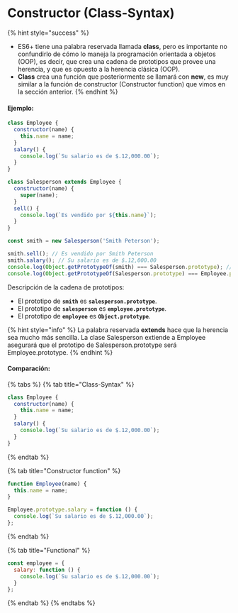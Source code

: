# Constructor \(Class-Syntax\)

{% hint style="success" %}
* ES6+ tiene una palabra reservada llamada **class**, pero es importante no confundirlo de cómo lo maneja la programación orientada a objetos \(OOP\), es decir, que crea una cadena de prototipos que provee una herencia, y que es opuesto a la herencia clásica \(OOP\).
* **Class** crea una función que posteriormente se llamará con **new**, es muy similar a la función de constructor \(Constructor function\) que vimos en la sección anterior.
{% endhint %}

#### **Ejemplo:**

```javascript
class Employee {
  constructor(name) {
    this.name = name;
  }
  salary() {
    console.log(`Su salario es de $.12,000.00`);
  }
}

class Salesperson extends Employee {
  constructor(name) {
    super(name);
  }
  sell() {
    console.log(`Es vendido por ${this.name}`);
  }
}

const smith = new Salesperson('Smith Peterson');

smith.sell(); // Es vendido por Smith Peterson
smith.salary(); // Su salario es de $.12,000.00
console.log(Object.getPrototypeOf(smith) === Salesperson.prototype); // true
console.log(Object.getPrototypeOf(Salesperson.prototype) === Employee.prototype); // true
```

Descripción de la cadena de prototipos:

* El prototipo de **`smith`** es **`salesperson.prototype`**.
* El prototipo de **`salesperson`** es **`employee.prototype`**.
* El prototipo de **`employee`** es **`Object.prototype`**.

{% hint style="info" %}
La palabra reservada **extends** hace que la herencia sea mucho más sencilla. La clase Salesperson extiende a Employee asegurará que el prototipo de Salesperson.prototype será Employee.prototype.
{% endhint %}

#### Comparación:

{% tabs %}
{% tab title="Class-Syntax" %}
```javascript
class Employee {
  constructor(name) {
    this.name = name;
  }
  salary() {
    console.log(`Su salario es de $.12,000.00`);
  }
}
```
{% endtab %}

{% tab title="Constructor function" %}
```javascript
function Employee(name) {
  this.name = name;
}

Employee.prototype.salary = function () {
  console.log(`Su salario es de $.12,000.00`);
};
```
{% endtab %}

{% tab title="Functional" %}
```javascript
const employee = {
  salary: function () {
    console.log(`Su salario es de $.12,000.00`);
  }
};
```
{% endtab %}
{% endtabs %}

